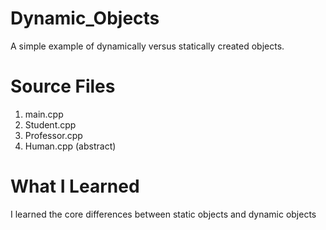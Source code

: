 # Dynamic_Objects
A simple example of dynamically versus statically created objects.

# Source Files  
1. main.cpp
2. Student.cpp
3. Professor.cpp
4. Human.cpp (abstract)

# What I Learned  
I learned the core differences between static objects and dynamic objects  
